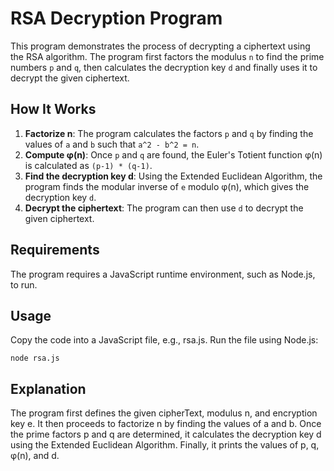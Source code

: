 # RSA Decryption Program

This program demonstrates the process of decrypting a ciphertext using the RSA algorithm. The program first factors the modulus `n` to find the prime numbers `p` and `q`, then calculates the decryption key `d` and finally uses it to decrypt the given ciphertext.

## How It Works

1. **Factorize n**: The program calculates the factors `p` and `q` by finding the values of `a` and `b` such that `a^2 - b^2 = n`.
2. **Compute φ(n)**: Once `p` and `q` are found, the Euler's Totient function φ(n) is calculated as `(p-1) * (q-1)`.
3. **Find the decryption key d**: Using the Extended Euclidean Algorithm, the program finds the modular inverse of `e` modulo φ(n), which gives the decryption key `d`.
4. **Decrypt the ciphertext**: The program can then use `d` to decrypt the given ciphertext.

## Requirements
The program requires a JavaScript runtime environment, such as Node.js, to run.

## Usage
Copy the code into a JavaScript file, e.g., rsa.js.
Run the file using Node.js:
```
node rsa.js
```

## Explanation
The program first defines the given cipherText, modulus n, and encryption key e. It then proceeds to factorize n by finding the values of a and b. Once the prime factors p and q are determined, it calculates the decryption key d using the Extended Euclidean Algorithm. Finally, it prints the values of p, q, φ(n), and d.
